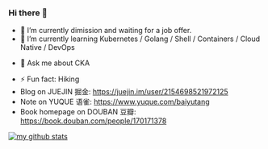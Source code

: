### Hi there 👋

- 🔭 I’m currently dimission and waiting for a job offer.
- 🌱 I’m currently learning Kubernetes / Golang / Shell / Containers / Cloud Native / DevOps
<!-- - 👯 I’m looking to collaborate on ... -->
<!-- - 🤔 I’m looking for help with ...  -->
- 💬 Ask me about CKA
<!-- - 📫 How to reach me: ... -->
- ⚡ Fun fact: Hiking
- Blog on JUEJIN 掘金: https://juejin.im/user/2154698521972125
- Note on YUQUE 语雀: https://www.yuque.com/baiyutang
- Book homepage on DOUBAN 豆瓣: https://book.douban.com/people/170171378

[![my github stats](https://github-readme-stats.vercel.app/api?username=baiyutang)](https://github.com/baiyutang)
